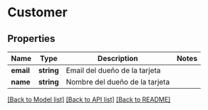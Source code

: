 # Customer

## Properties
Name | Type | Description | Notes
------------ | ------------- | ------------- | -------------
**email** | **string** | Email del dueño de la tarjeta | 
**name** | **string** | Nombre del dueño de la tarjeta | 

[[Back to Model list]](../../README.md#documentation-for-models) [[Back to API list]](../../README.md#documentation-for-api-endpoints) [[Back to README]](../../README.md)

